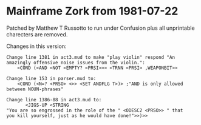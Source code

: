 # Mainframe Zork from 1981-07-22
Patched by Matthew T Russotto to run under Confusion plus all unprintable charecters are removed.

Changes in this version:
~~~~
Change line 1381 in act3.mud to make "play violin" respond "An amazingly offensive noise issues from the violin.":
	<COND (<AND <NOT <EMPTY? <PRSI>>> <TRNN <PRSI> ,WEAPONBIT>>

Change line 153 in parser.mud to:
	<COND (<N=? <PRSO> <>> <SET ANDFLG T>)> ;"AND is only allowed between NOUN-phrases"

Change line 1386-88 in act3.mud to:
	   <JIGS-UP <STRING
"You are so engrossed in the role of the " <ODESC2 <PRSO>> " that
you kill yourself, just as he would have done!">>)>>
